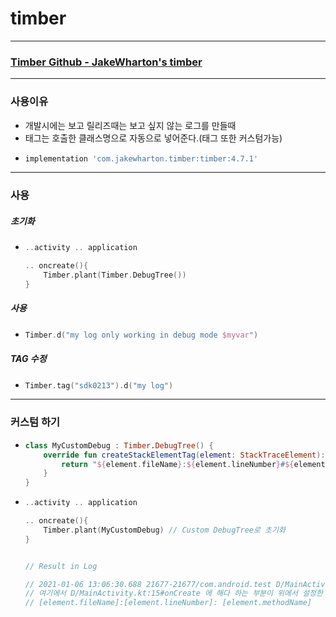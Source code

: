 # timber
---
### [Timber Github - JakeWharton's timber](https://github.com/JakeWharton/timber)
---
### 사용이유
* 개발시에는 보고 릴리즈때는 보고 싶지 않는 로그를 만들때
* 태그는 호출한 클래스명으로 자동으로 넣어준다.(태그 또한 커스텀가능)
* ```gradle
  implementation 'com.jakewharton.timber:timber:4.7.1'
---
### 사용
##### 초기화
* ```kotlin
  ..activity .. application
  
  .. oncreate(){
      Timber.plant(Timber.DebugTree())
  }
##### 사용
* ```kotlin
  Timber.d("my log only working in debug mode $myvar")
##### TAG 수정
* ```kotlin
  Timber.tag("sdk0213").d("my log")
---  
### 커스텀 하기
* ```kotlin
  class MyCustomDebug : Timber.DebugTree() { 
      override fun createStackElementTag(element: StackTraceElement): String? { 
          return "${element.fileName}:${element.lineNumber}#${element.methodName}" 
      } 
  }
* ```kotlin
  ..activity .. application
  
  .. oncreate(){
      Timber.plant(MyCustomDebug) // Custom DebugTree로 초기화
  }


  // Result in Log

  // 2021-01-06 13:06:30.688 21677-21677/com.android.test D/MainActivity.kt:15#onCreate: some log
  // 여기에서 D/MainActivity.kt:15#onCreate 에 해다 하는 부분이 위에서 설정한 형식으로 출력됨
  // [element.fileName]:[element.lineNumber]: [element.methodName]
                                                    
  

